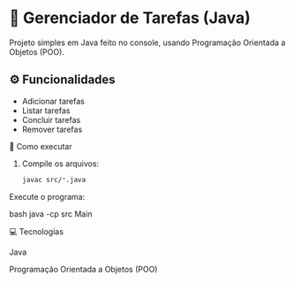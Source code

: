 # 📝 Gerenciador de Tarefas (Java)

Projeto simples em Java feito no console, usando Programação Orientada a Objetos (POO).

## ⚙️ Funcionalidades
- Adicionar tarefas  
- Listar tarefas  
- Concluir tarefas  
- Remover tarefas  

🚀 Como executar
1. Compile os arquivos:
   ```bash
   javac src/*.java
Execute o programa:

bash
   java -cp src Main

💻 Tecnologias

Java

Programação Orientada a Objetos (POO)

